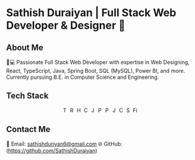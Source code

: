 # Sathish Duraiyan | Full Stack Web Developer & Designer 🚀

## **About Me**
👨💻  Passionate Full Stack Web Developer with expertise in Web Designing, React, TypeScript, Java, Spring Boot, SQL (MySQL), Power BI, and more.
Currently pursuing B.E. in Computer Science and Engineering.

## Tech Stack

<p align="center">
  <img src="https://cdn.jsdelivr.net/gh/devicons/devicon/icons/typescript/typescript-original.svg" alt="TypeScript" width="15" height="15">
  <img src="https://cdn.jsdelivr.net/gh/devicons/devicon/icons/react/react-original.svg" alt="React" width="15" height="15">
  <img src="https://cdn.jsdelivr.net/gh/devicons/devicon/icons/html5/html5-original.svg" alt="HTML" width="15" height="15">
  <img src="https://cdn.jsdelivr.net/gh/devicons/devicon/icons/css3/css3-original.svg" alt="CSS" width="15" height="15">
  <img src="https://cdn.jsdelivr.net/gh/devicons/devicon/icons/javascript/javascript-original.svg" alt="JavaScript" width="15" height="15">
  <img src="https://cdn.jsdelivr.net/gh/devicons/devicon/icons/python/python-original.svg" alt="Python" width="15" height="15">
  <img src="https://upload.wikimedia.org/wikipedia/commons/2/20/Power_BI_Logo.png" alt="Power BI" width="15" height="15">
  <img src="https://cdn.jsdelivr.net/gh/devicons/devicon/icons/java/java-original.svg" alt="Java" width="15" height="15">
  <img src="https://cdn.jsdelivr.net/gh/devicons/devicon/icons/c/c-original.svg" alt="C" width="15" height="15">
  <img src="https://cdn.jsdelivr.net/gh/devicons/devicon/icons/spring/spring-original.svg" alt="Spring Boot" width="15" height="15">
  <img src="https://cdn.jsdelivr.net/gh/devicons/devicon/icons/figma/figma-original.svg" alt="Figma" width="15" height="15">
</p>



## **Contact Me**
📧  Email: sathishduriyan6@gmail.com
🌐  GitHub: (https://github.com/SathishDuraiyan)

